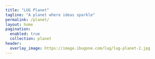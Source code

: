 ```yaml
---
title: "LUG Planet"
tagline: "A planet where ideas sparkle"
permalink: /planet/
layout: home
pagination:
  enabled: true
  collection: planet
header:
  overlay_image: https://image.ibugone.com/lug/lug-planet-2.jpg
---
```

